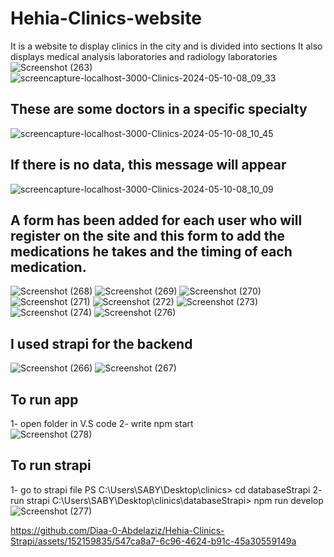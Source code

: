 # Hehia-Clinics-website
It is a website to display clinics in the city and is divided into sections
It also displays medical analysis laboratories and radiology laboratories
![Screenshot (263)](https://github.com/Diaa-0-Abdelaziz/Hehia-Clinics-Strapi/assets/152159835/e8756376-09dd-4142-886f-572e23acd429)
![screencapture-localhost-3000-Clinics-2024-05-10-08_09_33](https://github.com/Diaa-0-Abdelaziz/Hehia-Clinics-Strapi/assets/152159835/398c614a-bb47-4466-901f-3d5c2a294d4d)
## These are some doctors in a specific specialty
![screencapture-localhost-3000-Clinics-2024-05-10-08_10_45](https://github.com/Diaa-0-Abdelaziz/Hehia-Clinics-Strapi/assets/152159835/0dfd969b-1529-4a4e-a1e5-ca14454f775f)
## If there is no data, this message will appear
![screencapture-localhost-3000-Clinics-2024-05-10-08_10_09](https://github.com/Diaa-0-Abdelaziz/Hehia-Clinics-Strapi/assets/152159835/470a9ba5-f39a-4503-9364-17642bc4d973)
## A form has been added for each user who will register on the site and this form to add the medications he takes and the timing of each medication.
![Screenshot (268)](https://github.com/Diaa-0-Abdelaziz/Hehia-Clinics-Strapi/assets/152159835/48979076-b914-4064-9deb-82569a0da1dd)
![Screenshot (269)](https://github.com/Diaa-0-Abdelaziz/Hehia-Clinics-Strapi/assets/152159835/baa6335c-bf0b-49ed-a365-e3b04f5e0672)
![Screenshot (270)](https://github.com/Diaa-0-Abdelaziz/Hehia-Clinics-Strapi/assets/152159835/b5cf0666-60e9-4508-801b-e22ddcbb84bf)
![Screenshot (271)](https://github.com/Diaa-0-Abdelaziz/Hehia-Clinics-Strapi/assets/152159835/48d1d207-0d7f-483f-bf3e-a4e9938ac62e)
![Screenshot (272)](https://github.com/Diaa-0-Abdelaziz/Hehia-Clinics-Strapi/assets/152159835/bb295bc4-8485-4815-b472-8e8fc02add4a)
![Screenshot (273)](https://github.com/Diaa-0-Abdelaziz/Hehia-Clinics-Strapi/assets/152159835/d2fd54b0-fe2d-4c6a-a013-9295e640c172)
![Screenshot (274)](https://github.com/Diaa-0-Abdelaziz/Hehia-Clinics-Strapi/assets/152159835/8e40c7f7-6781-4fcb-9137-37a6a5d1791c)
![Screenshot (276)](https://github.com/Diaa-0-Abdelaziz/Hehia-Clinics-Strapi/assets/152159835/239d6db3-1af2-4bc3-979f-034cb221390b)
## I used strapi for the backend
![Screenshot (266)](https://github.com/Diaa-0-Abdelaziz/Hehia-Clinics-Strapi/assets/152159835/9aaf6ba7-39a7-4cbc-95b1-9c4fccb27775)
![Screenshot (267)](https://github.com/Diaa-0-Abdelaziz/Hehia-Clinics-Strapi/assets/152159835/1fc581e2-de0f-4c6a-ab1e-bf5106d650dc)

## To run app
1- open folder in V.S code
2- write  npm start  
![Screenshot (278)](https://github.com/Diaa-0-Abdelaziz/Hehia-Clinics-Strapi/assets/152159835/ffe7cc7e-8266-45a4-a3f8-9dd4fc359ea7)
## To run strapi
1- go to strapi file
PS C:\Users\SABY\Desktop\clinics> cd databaseStrapi
2- run strapi
C:\Users\SABY\Desktop\clinics\databaseStrapi> npm run develop 
![Screenshot (277)](https://github.com/Diaa-0-Abdelaziz/Hehia-Clinics-Strapi/assets/152159835/06b1aa0a-0dd6-4042-9a96-3c29c95bfbe5)


https://github.com/Diaa-0-Abdelaziz/Hehia-Clinics-Strapi/assets/152159835/547ca8a7-6c96-4624-b91c-45a30559149a

